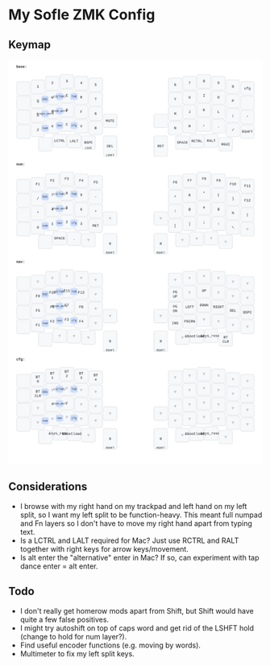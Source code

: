 # My Sofle ZMK Config

## Keymap

![keymap](images/sofle_keymap.ortho.svg "Sofle keymap")

## Considerations

- I browse with my right hand on my trackpad and left hand on my left split, so I want my left split to be function-heavy. This meant full numpad and Fn layers so I don't have to move my right hand apart from typing text.
- Is a LCTRL and LALT required for Mac? Just use RCTRL and RALT together with right keys for arrow keys/movement.
- Is alt enter the "alternative" enter in Mac? If so, can experiment with tap dance enter = alt enter.

## Todo

- I don't really get homerow mods apart from Shift, but Shift would have quite a few false positives.
- I might try autoshift on top of caps word and get rid of the LSHFT hold (change to hold for num layer?).
- Find useful encoder functions (e.g. moving by words).
- Multimeter to fix my left split keys.